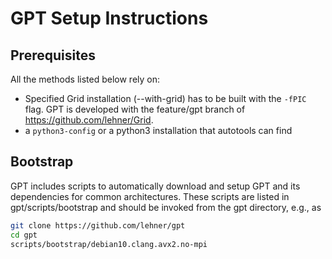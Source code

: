 # GPT Setup Instructions

## Prerequisites

All the methods listed below rely on:

* Specified Grid installation (--with-grid) has to be built with the `-fPIC` flag.  GPT is developed with the feature/gpt branch of https://github.com/lehner/Grid.
* a `python3-config` or a python3 installation that
  autotools can find

## Bootstrap

GPT includes scripts to automatically download and setup GPT and its dependencies
for common architectures.  These scripts are listed in gpt/scripts/bootstrap
and should be invoked from the gpt directory, e.g., as
```bash
git clone https://github.com/lehner/gpt
cd gpt
scripts/bootstrap/debian10.clang.avx2.no-mpi
```
